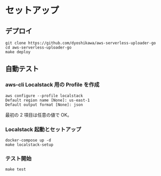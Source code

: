 # セットアップ

## デプロイ

```
git clone https://github.com/dyoshikawa/aws-serverless-uploader-go
cd aws-serverless-uploader-go
make deploy
```

## 自動テスト

### aws-cli Localstack 用の Profile を作成

```
aws configure --profile localstack
Default region name [None]: us-east-1
Default output format [None]: json
```

最初の 2 項目は任意の値で OK。

### Localstack 起動とセットアップ

```
docker-compose up -d
make localstack-setup
```

### テスト開始

```
make test
```

